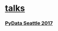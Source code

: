 
[talks](https://github.com/mtpatter/talks)
============

### [PyData Seattle 2017](https://mtpatter.github.io/talks/pydata-2017)
